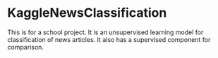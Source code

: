 # KaggleNewsClassification
This is for a school project.  It is an unsupervised learning model for classification of news articles.  It also has a supervised component for comparison.
